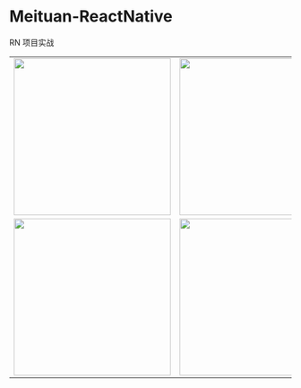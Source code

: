 # Meituan-ReactNative
RN  项目实战


<table align="center">
    <tr align="center">
      <td><img src="https://github.com/liuzeze/Meituan-ReactNative/blob/master/img/1.png" width="280" height="280"/></td>
        <td><img src="https://github.com/liuzeze/Meituan-ReactNative/blob/master/img/2.png" width="280" height="280"/></td>
         <td><img src="https://github.com/liuzeze/Meituan-ReactNative/blob/master/img/3.png" width="280" height="280"/></td>
    </tr>
        <tr align="center">
           <td><img src="https://github.com/liuzeze/Meituan-ReactNative/blob/master/img/4.png" width="280" height="280"/></td>
         <td><img src="https://github.com/liuzeze/Meituan-ReactNative/blob/master/img/5.png" width="280" height="280"/></td>
         <td><img src="https://github.com/liuzeze/Meituan-ReactNative/blob/master/img/6.png" width="280" height="280"/></td>
    </tr>
</table>
